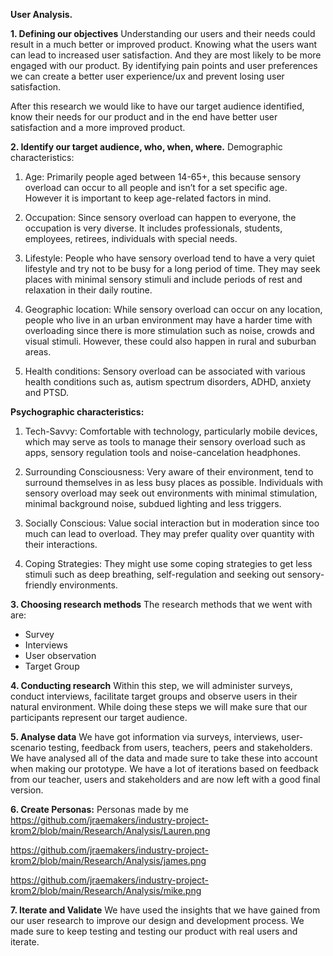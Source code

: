 **User Analysis.**

**1.	Defining our objectives**
Understanding our users and their needs could result in a much better or improved product. Knowing what the users want can lead to increased user satisfaction. And they are most likely to be more engaged with our product. By identifying pain points and user preferences we can create a better user experience/ux and prevent losing user satisfaction. 

After this research we would like to have our target audience identified, know their needs for our product and in the end have better user satisfaction and a more improved product.

**2.	Identify our target audience, who, when, where.**
Demographic characteristics: 
1.	Age: Primarily people aged between 14-65+, this because sensory overload can occur to all people and isn’t for a set specific age. However it is important to keep age-related factors in mind.

2.	Occupation: Since sensory overload can happen to everyone, the occupation is very diverse. It includes professionals, students, employees, retirees, individuals with special needs. 

3.	Lifestyle: People who have sensory overload tend to have a very quiet lifestyle and try not to be busy for a long period of time. They may seek places with minimal sensory stimuli and include periods of rest and relaxation in their daily routine.

4.	Geographic location: While sensory overload can occur on any location, people who live in an urban environment may have a harder time with overloading since there is more stimulation such as noise, crowds and visual stimuli. However, these could also happen in rural and suburban areas.

5.	Health conditions: Sensory overload can be associated with various health conditions such as, autism spectrum disorders, ADHD, anxiety and PTSD. 




**Psychographic characteristics:**
1.	Tech-Savvy: Comfortable with technology, particularly mobile devices, which may serve as tools to manage their sensory overload such as apps, sensory regulation tools and noise-cancelation headphones. 

2.	Surrounding Consciousness: Very aware of their environment, tend to surround themselves in as less busy places as possible. Individuals with sensory overload may seek out environments with minimal stimulation, minimal background noise, subdued lighting and less triggers.

3.	Socially Conscious: Value social interaction but in moderation since too much can lead to overload. They may prefer quality over quantity with their interactions.

4.	Coping Strategies: They might use some coping strategies to get less stimuli such as deep breathing, self-regulation and seeking out sensory-friendly environments.


**3.	Choosing research methods**
The research methods that we went with are:
-	Survey
-	Interviews
-	User observation
-	Target Group

**4.	Conducting research**
Within this step, we will administer surveys, conduct interviews, facilitate target groups and observe users in their natural environment. While doing these steps we will make sure that our participants represent our target audience. 

**5.	Analyse data**
We have got information via surveys, interviews, user-scenario testing, feedback from users, teachers, peers and stakeholders. We have analysed all of the data and made sure to take these into account when making our prototype. We have a lot of iterations based on feedback from our teacher, users and stakeholders and are now left with a good final version. 


**6.	Create Personas:**
Personas made by me
https://github.com/jraemakers/industry-project-krom2/blob/main/Research/Analysis/Lauren.png 

https://github.com/jraemakers/industry-project-krom2/blob/main/Research/Analysis/james.png 

https://github.com/jraemakers/industry-project-krom2/blob/main/Research/Analysis/mike.png 

**7.	Iterate and Validate**
We have used the insights that we have gained from our user research to improve our design and development process. We made sure to keep testing and testing our product with real users and iterate. 









